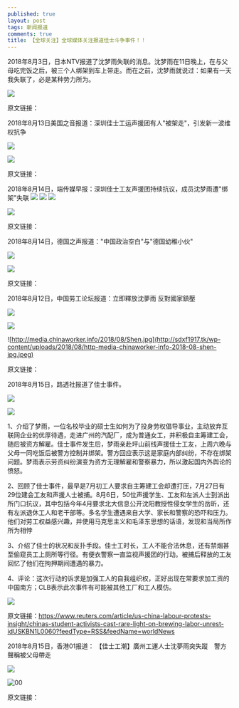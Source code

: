 ```yaml
---
published: true
layout: post
tags: 新闻报道
comments: true
title: 【全球关注】全球媒体关注报道佳士斗争事件！！
---
```


2018年8月3日，日本NTV报道了沈梦雨失联的消息。沈梦雨在11日晚上，在与父母吃完饭之后，被三个人绑架到车上带走。而在之前，沈梦雨就说过：如果有一天我失联了，必是某种势力所为。

![](http://sdxf1917.tk/wp-content/uploads/2018/08/word-image-4.jpeg)

原文链接：[](https://headlines.yahoo.co.jp/videonews/nnn?a=20180813-00000065-nnn-int)

2018年8月13日美国之音报道：深圳佳士工运声援团有人"被架走"，引发新一波维权抗争

![](http://sdxf1917.tk/wp-content/uploads/2018/08/word-image-10.png)

![](http://sdxf1917.tk/wp-content/uploads/2018/08/word-image-11.png)

原文链接： [](https://www.voachinese.com/a/Latest-Rally-By-Shenzhen-Jiashi-Jasic-20180813/4525974.html)

2018年8月14日，端传媒早报：深圳佳士工友声援团持续抗议，成员沈梦雨遭"绑架"失联 ![](http://sdxf1917.tk/wp-content/uploads/2018/08/word-image-12.png) ![](http://sdxf1917.tk/wp-content/uploads/2018/08/word-image-13.png) ![](http://sdxf1917.tk/wp-content/uploads/2018/08/word-image-14.png)

![](http://sdxf1917.tk/wp-content/uploads/2018/08/word-image-15.png)

原文链接：[](https://theinitium.com/article/20180814-morning-brief/)

2018年8月14日，德国之声报道："中国政治空白"与"德国幼稚小伙"

![](http://sdxf1917.tk/wp-content/uploads/2018/08/word-image-16.png)

![](http://sdxf1917.tk/wp-content/uploads/2018/08/word-image-17.png)

原文链接：

[](https://www.dw.com/zh/%E5%BE%B7%E8%AF%AD%E5%AA%92%E4%BD%93%E4%B8%AD%E5%9B%BD%E6%94%BF%E6%B2%BB%E7%A9%BA%E7%99%BD%E4%B8%8E%E5%BE%B7%E5%9B%BD%E5%B9%BC%E7%A8%9A%E5%B0%8F%E4%BC%99/a-45080970?&zhongwen=simp)

2018年8月12日，中国劳工论坛报道：立即釋放沈夢雨 反對國家鎮壓

![](http://sdxf1917.tk/wp-content/uploads/2018/08/word-image-18.png)

![](http://sdxf1917.tk/wp-content/uploads/2018/08/word-image-19.png)

![http://media.chinaworker.info/2018/08/Shen.jpg](http://sdxf1917.tk/wp-content/uploads/2018/08/http-media-chinaworker-info-2018-08-shen-jpg.jpeg)

原文链接：[](http://chinaworker.info/zh/2018/08/12/18354/)

2018年8月15日，路透社报道了佳士事件。

![](http://sdxf1917.tk/wp-content/uploads/2018/08/word-image-20.png)

![](http://sdxf1917.tk/wp-content/uploads/2018/08/c-users-appdata-local-temp-image-jpg.jpeg)

1、介绍了梦雨，一位名校毕业的硕士生如何为了投身劳权倡导事业，主动放弃互联网企业的优厚待遇，走进广州的汽配厂，成为普通女工，并积极自主筹建工会，随后被资方解雇。佳士事件发生后，梦雨亲赴坪山前线声援佳士工友，上周六晚与父母一同吃饭后被警方控制并绑架。警方回应表示这是家庭内部纠纷，不存在绑架问题。梦雨表示劳资纠纷演变为资方无理解雇和警察暴力，所以激起国内外舆论的愤怒。

2、回顾了佳士事件，最早是7月初工人要求自主筹建工会却遭打压，7月27日有29位建会工友和声援人士被捕。8月6日，50位声援学生、工友和左派人士到派出所门口抗议，其中包括今年4月要求北大信息公开沈阳教授性侵女学生的岳昕，还有左派退休工人和老干部等。多名学生遭遇来自大学、家长和警察的恐吓和压力。他们对劳工权益感兴趣，并使用马克思主义和毛泽东思想的话语，发现和当局所作所为相悖

3、介绍了佳士的状况和反扑手段。佳士工时长，工人不能合法休息，还有禁烟甚至偷窥员工上厕所等行径。有便衣警察一直监视声援团的行动。被捕后释放的工友回忆了他们在拘押期间遭遇的暴力。

4、评论：这次行动的诉求是加强工人的自我组织权，正好出现在常要求加工资的中国南方；CLB表示此次事件有可能被其他工厂和工人模仿。

![](http://sdxf1917.tk/wp-content/uploads/2018/08/word-image-21.png)

原文链接：https://www.reuters.com/article/us-china-labour-protests-insight/chinas-student-activists-cast-rare-light-on-brewing-labor-unrest-idUSKBN1L0060?feedType=RSS&feedName=worldNews

2018年8月15日，香港01报道： 【佳士工潮】廣州工運人士沈夢雨突失蹤　警方聲稱被父母帶走

![](http://sdxf1917.tk/wp-content/uploads/2018/08/word-image-22.png)

![00](http://sdxf1917.tk/wp-content/uploads/2018/08/aeacurrencycenteea2015aaapoundaaaacurrencyaaeaee.jpeg)

原文链接：[](https://www.hk01.com/%E5%8D%B3%E6%99%82%E4%B8%AD%E5%9C%8B/223148/%E4%BD%B3%E5%A3%AB%E5%B7%A5%E6%BD%AE-%E5%BB%A3%E5%B7%9E%E5%B7%A5%E9%81%8B%E4%BA%BA%E5%A3%AB%E6%B2%88%E5%A4%A2%E9%9B%A8%E7%AA%81%E5%A4%B1%E8%B9%A4-%E8%AD%A6%E6%96%B9%E8%81%B2%E7%A8%B1%E8%A2%AB%E7%88%B6%E6%AF%8D%E5%B8%B6%E8%B5%B0)
